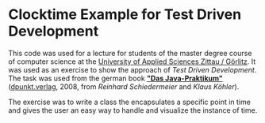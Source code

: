 # Clocktime Example for Test Driven Development
This code was used for a lecture for students of the master degree course of computer science at the [University of Applied Sciences Zittau / Görlitz](http://f-ei.hszg.de/). It was used as an exercise to show the approach of *Test Driven Development*. 
The task was used from the german book [**"Das Java-Praktikum"**](http://sol.cs.hm.edu/dpunkt-java-praktikum/) ([dpunkt.verlag](http://www.dpunkt.de/), 2008, from *Reinhard Schiedermeier* and *Klaus Köhler*).

The exercise was to write a class the encapsulates a specific point in time and gives the user an easy way to handle and visualize the instance of time.